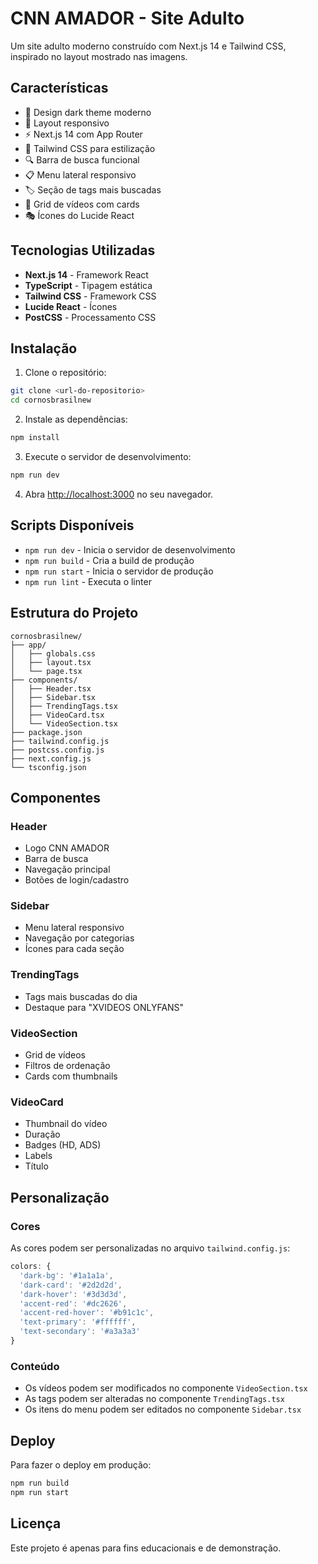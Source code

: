 # CNN AMADOR - Site Adulto

Um site adulto moderno construído com Next.js 14 e Tailwind CSS, inspirado no layout mostrado nas imagens.

## Características

- 🎨 Design dark theme moderno
- 📱 Layout responsivo
- ⚡ Next.js 14 com App Router
- 🎯 Tailwind CSS para estilização
- 🔍 Barra de busca funcional
- 📋 Menu lateral responsivo
- 🏷️ Seção de tags mais buscadas
- 🎥 Grid de vídeos com cards
- 🎭 Ícones do Lucide React

## Tecnologias Utilizadas

- **Next.js 14** - Framework React
- **TypeScript** - Tipagem estática
- **Tailwind CSS** - Framework CSS
- **Lucide React** - Ícones
- **PostCSS** - Processamento CSS

## Instalação

1. Clone o repositório:
```bash
git clone <url-do-repositorio>
cd cornosbrasilnew
```

2. Instale as dependências:
```bash
npm install
```

3. Execute o servidor de desenvolvimento:
```bash
npm run dev
```

4. Abra [http://localhost:3000](http://localhost:3000) no seu navegador.

## Scripts Disponíveis

- `npm run dev` - Inicia o servidor de desenvolvimento
- `npm run build` - Cria a build de produção
- `npm run start` - Inicia o servidor de produção
- `npm run lint` - Executa o linter

## Estrutura do Projeto

```
cornosbrasilnew/
├── app/
│   ├── globals.css
│   ├── layout.tsx
│   └── page.tsx
├── components/
│   ├── Header.tsx
│   ├── Sidebar.tsx
│   ├── TrendingTags.tsx
│   ├── VideoCard.tsx
│   └── VideoSection.tsx
├── package.json
├── tailwind.config.js
├── postcss.config.js
├── next.config.js
└── tsconfig.json
```

## Componentes

### Header
- Logo CNN AMADOR
- Barra de busca
- Navegação principal
- Botões de login/cadastro

### Sidebar
- Menu lateral responsivo
- Navegação por categorias
- Ícones para cada seção

### TrendingTags
- Tags mais buscadas do dia
- Destaque para "XVIDEOS ONLYFANS"

### VideoSection
- Grid de vídeos
- Filtros de ordenação
- Cards com thumbnails

### VideoCard
- Thumbnail do vídeo
- Duração
- Badges (HD, ADS)
- Labels
- Título

## Personalização

### Cores
As cores podem ser personalizadas no arquivo `tailwind.config.js`:

```javascript
colors: {
  'dark-bg': '#1a1a1a',
  'dark-card': '#2d2d2d',
  'dark-hover': '#3d3d3d',
  'accent-red': '#dc2626',
  'accent-red-hover': '#b91c1c',
  'text-primary': '#ffffff',
  'text-secondary': '#a3a3a3'
}
```

### Conteúdo
- Os vídeos podem ser modificados no componente `VideoSection.tsx`
- As tags podem ser alteradas no componente `TrendingTags.tsx`
- Os itens do menu podem ser editados no componente `Sidebar.tsx`

## Deploy

Para fazer o deploy em produção:

```bash
npm run build
npm run start
```

## Licença

Este projeto é apenas para fins educacionais e de demonstração. 